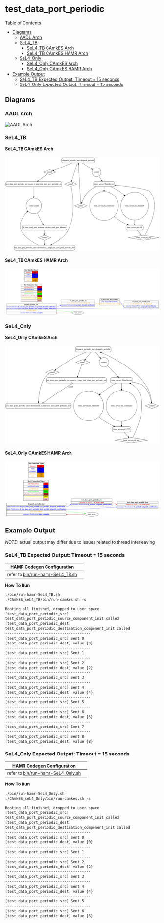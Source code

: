 # test_data_port_periodic

 Table of Contents
  * [Diagrams](#diagrams)
    * [AADL Arch](#aadl-arch)
    * [SeL4_TB](#sel4_tb)
      * [SeL4_TB CAmkES Arch](#sel4_tb-camkes-arch)
      * [SeL4_TB CAmkES HAMR Arch](#sel4_tb-camkes-hamr-arch)
    * [SeL4_Only](#sel4_only)
      * [SeL4_Only CAmkES Arch](#sel4_only-camkes-arch)
      * [SeL4_Only CAmkES HAMR Arch](#sel4_only-camkes-hamr-arch)
  * [Example Output](#example-output)
    * [SeL4_TB Expected Output: Timeout = 15 seconds](#sel4_tb-expected-output-timeout--15-seconds)
    * [SeL4_Only Expected Output: Timeout = 15 seconds](#sel4_only-expected-output-timeout--15-seconds)

## Diagrams
### AADL Arch
![AADL Arch](diagrams/aadl-arch.png)

### SeL4_TB
#### SeL4_TB CAmkES Arch
![SeL4_TB CAmkES Arch](diagrams/CAmkES-arch-SeL4_TB.svg)

#### SeL4_TB CAmkES HAMR Arch
![SeL4_TB CAmkES HAMR Arch](diagrams/CAmkES-HAMR-arch-SeL4_TB.svg)

### SeL4_Only
#### SeL4_Only CAmkES Arch
![SeL4_Only CAmkES Arch](diagrams/CAmkES-arch-SeL4_Only.svg)

#### SeL4_Only CAmkES HAMR Arch
![SeL4_Only CAmkES HAMR Arch](diagrams/CAmkES-HAMR-arch-SeL4_Only.svg)

## Example Output
*NOTE:* actual output may differ due to issues related to thread interleaving
### SeL4_TB Expected Output: Timeout = 15 seconds

  |HAMR Codegen Configuration| |
  |--|--|
  | refer to [bin/run-hamr-SeL4_TB.sh](bin/run-hamr-SeL4_TB.sh) |


  **How To Run**
  ```
  ./bin/run-hamr-SeL4_TB.sh
  ./CAmkES_seL4_TB/bin/run-camkes.sh -s
  ```

  ```
  Booting all finished, dropped to user space
  [test_data_port_periodic_src] test_data_port_periodic_source_component_init called
  [test_data_port_periodic_dest] test_data_port_periodic_destination_component_init called
  ---------------------------------------
  [test_data_port_periodic_src] Sent 0
  [test_data_port_periodic_dest] value {0}
  ---------------------------------------
  [test_data_port_periodic_src] Sent 1
  ---------------------------------------
  [test_data_port_periodic_src] Sent 2
  [test_data_port_periodic_dest] value {2}
  ---------------------------------------
  [test_data_port_periodic_src] Sent 3
  ---------------------------------------
  [test_data_port_periodic_src] Sent 4
  [test_data_port_periodic_dest] value {4}
  ---------------------------------------
  [test_data_port_periodic_src] Sent 5
  ---------------------------------------
  [test_data_port_periodic_src] Sent 6
  [test_data_port_periodic_dest] value {6}
  ---------------------------------------
  [test_data_port_periodic_src] Sent 7
  ---------------------------------------
  [test_data_port_periodic_src] Sent 8
  [test_data_port_periodic_dest] value {8}

  ```

### SeL4_Only Expected Output: Timeout = 15 seconds

  |HAMR Codegen Configuration| |
  |--|--|
  | refer to [bin/run-hamr-SeL4_Only.sh](bin/run-hamr-SeL4_Only.sh) |


  **How To Run**
  ```
  ./bin/run-hamr-SeL4_Only.sh
  ./CAmkES_seL4_Only/bin/run-camkes.sh -s
  ```

  ```
  Booting all finished, dropped to user space
  [test_data_port_periodic_src] test_data_port_periodic_source_component_init called
  [test_data_port_periodic_dest] test_data_port_periodic_destination_component_init called
  ---------------------------------------
  [test_data_port_periodic_src] Sent 0
  [test_data_port_periodic_dest] value {0}
  ---------------------------------------
  [test_data_port_periodic_src] Sent 1
  ---------------------------------------
  [test_data_port_periodic_src] Sent 2
  [test_data_port_periodic_dest] value {2}
  ---------------------------------------
  [test_data_port_periodic_src] Sent 3
  ---------------------------------------
  [test_data_port_periodic_src] Sent 4
  [test_data_port_periodic_dest] value {4}
  ---------------------------------------
  [test_data_port_periodic_src] Sent 5
  ---------------------------------------
  [test_data_port_periodic_src] Sent 6
  [test_data_port_periodic_dest] value {6}

  ```